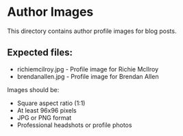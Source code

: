# Author Images

This directory contains author profile images for blog posts.

## Expected files:
- richiemcilroy.jpg - Profile image for Richie McIlroy
- brendanallen.jpg - Profile image for Brendan Allen

Images should be:
- Square aspect ratio (1:1)
- At least 96x96 pixels
- JPG or PNG format
- Professional headshots or profile photos